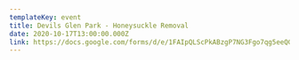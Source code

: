 ```yaml
---
templateKey: event
title: Devils Glen Park - Honeysuckle Removal
date: 2020-10-17T13:00:00.000Z
link: https://docs.google.com/forms/d/e/1FAIpQLScPkABzgP7NG3Fgo7qg5eeQG7odZUWNttxI6e9TehjL1zIBew/viewform
---
```


